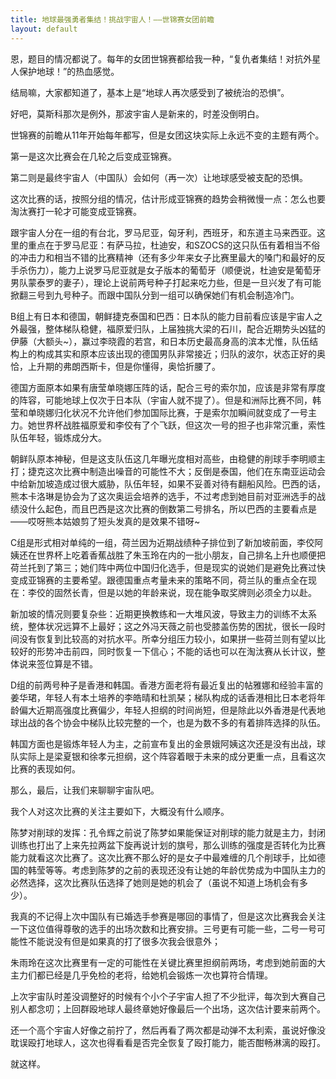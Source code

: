 ```yaml
---
title: 地球最强勇者集结！挑战宇宙人！——世锦赛女团前瞻
layout: default
---
```


恩，题目的情况都说了。每年的女团世锦赛都给我一种，“复仇者集结！对抗外星人保护地球！”的热血感觉。

结局嘛，大家都知道了，基本上是“地球人再次感受到了被统治的恐惧”。

好吧，莫斯科那次是例外，那波宇宙人是新来的，时差没倒明白。

世锦赛的前瞻从11年开始每年都写，但是女团这块实际上永远不变的主题有两个。

第一是这次比赛会在几轮之后变成亚锦赛。

第二则是最终宇宙人（中国队）会如何（再一次）让地球感受被支配的恐惧。

这次比赛的话，按照分组的情况，估计形成亚锦赛的趋势会稍微慢一点：怎么也要淘汰赛打一轮才可能变成亚锦赛。

跟宇宙人分在一组的有台北，罗马尼亚，匈牙利，西班牙，和东道主马来西亚。这里的重点在于罗马尼亚：有萨马拉，杜迪安，和SZOCS的这只队伍有着相当不俗的冲击力和相当不错的比赛精神（还有多少年来女子比赛里最大的嗓门和最好的反手杀伤力），能力上说罗马尼亚就是女子版本的葡萄牙（顺便说，杜迪安是葡萄牙男队蒙泰罗的妻子），理论上说前两号种子打起来吃力些，但是一旦兴发了有可能掀翻三号到九号种子。而跟中国队分到一组可以确保她们有机会制造冷门。

B组上有日本和德国，朝鲜捷克泰国和巴西：日本队的能力目前看应该是宇宙人之外最强，整体梯队稳健，福原爱归队，上届独挑大梁的石川，配合近期势头凶猛的伊藤（大额头~），赢过李晓霞的若宫，和日本历史最高身高的滨本尤惟，队伍结构上的构成其实和原本应该出现的德国男队非常接近；归队的波尔，状态正好的奥恰，上升期的弗朗西斯卡，但是你懂得，奥恰折腰了。

德国方面原本如果有唐莹单晓娜压阵的话，配合三号的索尔加，应该是非常有厚度的阵容，可能地球上仅次于日本队（宇宙人就不提了）。但是和洲际比赛不同，韩莹和单晓娜归化状况不允许他们参加国际比赛，于是索尔加瞬间就变成了一号主力。她世界杯战胜福原爱和李佼有了个飞跃，但这次一号的担子也非常沉重，索性队伍年轻，锻炼成分大。

朝鲜队原本神秘，但是这支队伍这几年曝光度相对高些，由稳健的削球手李明顺主打；捷克这次比赛中制造出噪音的可能性不大；反倒是泰国，他们在东南亚运动会中给新加坡造成过很大威胁，队伍年轻，如果不妥善对待有翻船风险。巴西的话，熊本卡洛琳是协会为了这次奥运会培养的选手，不过考虑到她目前对亚洲选手的战绩没什么起色，而且巴西是这次比赛的倒数第二号排名，所以巴西的主要看点是——哎呀熊本姑娘剪了短头发真的是效果不错呀~

C组是形式相对单纯的一组，荷兰因为近期战绩种子排位到了新加坡前面，李佼阿姨还在世界杯上吃着香蕉战胜了朱玉玲在内的一批小朋友，自己排名上升也顺便把荷兰托到了第三；她们阵中两位中国归化选手，但是现实的说她们是避免比赛过快变成亚锦赛的主要希望。跟德国重点考量未来的策略不同，荷兰队的重点全在现在：李佼的固然长青，但是以她的年龄来说，现在能争取奖牌则必须全力以赴。

新加坡的情况则要复杂些：近期更换教练和一大堆风波，导致主力的训练不太系统，整体状况远算不上最好；这之外冯天薇之前也受膝盖伤势的困扰，很长一段时间没有恢复到比较高的对抗水平。所幸分组压力较小，如果拼一些荷兰则有望以比较好的形势冲击前四，同时恢复一下信心；不能的话也可以在淘汰赛从长计议，整体说来签位算是不错。

D组的前两号种子是香港和韩国。香港方面老将有最近复出的帖雅娜和经验丰富的姜华珺，年轻人有本土培养的李皓晴和杜凯琹；梯队构成的话香港相比日本老将年龄偏大近期高强度比赛偏少，年轻人担纲的时间尚短，但是除此以外香港是代表地球出战的各个协会中梯队比较完整的一个，也是为数不多的有着排阵选择的队伍。

韩国方面也是锻炼年轻人为主，之前宣布复出的金景娥阿姨这次还是没有出战，球队实际上是梁夏银和徐孝元担纲，这个阵容着眼于未来的成分更重一点，且看这次比赛的表现如何。


那么，最后，让我们来聊聊宇宙队吧。

我个人对这次比赛的关注主要如下，大概没有什么顺序。

陈梦对削球的发挥：孔令辉之前说了陈梦如果能保证对削球的能力就是主力，封闭训练也打出了上来先拉两盆下旋再说计划的旗号，那么训练的强度是否转化为比赛能力就看这次比赛了。这次比赛不那么好的是女子中最难缠的几个削球手，比如德国的韩莹等等。考虑到陈梦的之前的表现还没有让她的年龄优势成为中国队主力的必然选择，这次比赛队伍选择了她则是她的机会了（虽说不知道上场机会有多少）。

我真的不记得上次中国队有已婚选手参赛是哪回的事情了，但是这次比赛我会关注一下这位值得尊敬的选手的出场次数和比赛安排。三号更有可能一些，二号一号可能性不能说没有但是如果真的打了很多次我会很意外；

朱雨玲在这次比赛里有一定的可能性在关键比赛里担纲前两场，考虑到她前面的大主力们都已经是几乎免检的老将，给她机会锻炼一次也算符合情理。

上次宇宙队时差没调整好的时候有个小个子宇宙人担了不少批评，每次到大赛自己别人都念叨；上回群殴地球人最终章她好像最后一个出场，这次估计要来前两个。

还一个高个宇宙人好像之前拧了，然后再看了两次都是动弹不太利索，虽说好像没耽误殴打地球人，这次也得看看是否完全恢复了殴打能力，能否酣畅淋漓的殴打。

就这样。
